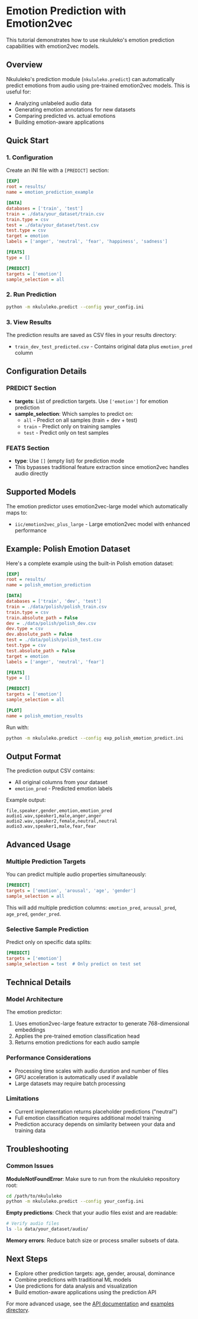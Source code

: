 # Emotion Prediction with Emotion2vec

This tutorial demonstrates how to use nkululeko's emotion prediction capabilities with emotion2vec models.

## Overview

Nkululeko's prediction module (`nkululeko.predict`) can automatically predict emotions from audio using pre-trained emotion2vec models. This is useful for:

- Analyzing unlabeled audio data
- Generating emotion annotations for new datasets  
- Comparing predicted vs. actual emotions
- Building emotion-aware applications

## Quick Start

### 1. Configuration

Create an INI file with a `[PREDICT]` section:

```ini
[EXP]
root = results/
name = emotion_prediction_example

[DATA]
databases = ['train', 'test']
train = ./data/your_dataset/train.csv
train.type = csv
test = ./data/your_dataset/test.csv  
test.type = csv
target = emotion
labels = ['anger', 'neutral', 'fear', 'happiness', 'sadness']

[FEATS]
type = []

[PREDICT]
targets = ['emotion']
sample_selection = all
```

### 2. Run Prediction

```bash
python -m nkululeko.predict --config your_config.ini
```

### 3. View Results

The prediction results are saved as CSV files in your results directory:
- `train_dev_test_predicted.csv` - Contains original data plus `emotion_pred` column

## Configuration Details

### PREDICT Section

- **targets**: List of prediction targets. Use `['emotion']` for emotion prediction
- **sample_selection**: Which samples to predict on:
  - `all` - Predict on all samples (train + dev + test)
  - `train` - Predict only on training samples
  - `test` - Predict only on test samples

### FEATS Section

- **type**: Use `[]` (empty list) for prediction mode
- This bypasses traditional feature extraction since emotion2vec handles audio directly

## Supported Models

The emotion predictor uses emotion2vec-large model which automatically maps to:
- `iic/emotion2vec_plus_large` - Large emotion2vec model with enhanced performance

## Example: Polish Emotion Dataset

Here's a complete example using the built-in Polish emotion dataset:

```ini
[EXP]
root = results/
name = polish_emotion_prediction

[DATA]
databases = ['train', 'dev', 'test']
train = ./data/polish/polish_train.csv
train.type = csv
train.absolute_path = False
dev = ./data/polish/polish_dev.csv
dev.type = csv  
dev.absolute_path = False
test = ./data/polish/polish_test.csv
test.type = csv
test.absolute_path = False
target = emotion
labels = ['anger', 'neutral', 'fear']

[FEATS]
type = []

[PREDICT]
targets = ['emotion']
sample_selection = all

[PLOT]
name = polish_emotion_results
```

Run with:
```bash
python -m nkululeko.predict --config exp_polish_emotion_predict.ini
```

## Output Format

The prediction output CSV contains:
- All original columns from your dataset
- `emotion_pred` - Predicted emotion labels

Example output:
```csv
file,speaker,gender,emotion,emotion_pred
audio1.wav,speaker1,male,anger,anger
audio2.wav,speaker2,female,neutral,neutral
audio3.wav,speaker1,male,fear,fear
```

## Advanced Usage

### Multiple Prediction Targets

You can predict multiple audio properties simultaneously:

```ini
[PREDICT]
targets = ['emotion', 'arousal', 'age', 'gender']
sample_selection = all
```

This will add multiple prediction columns: `emotion_pred`, `arousal_pred`, `age_pred`, `gender_pred`.

### Selective Sample Prediction

Predict only on specific data splits:

```ini
[PREDICT]
targets = ['emotion']
sample_selection = test  # Only predict on test set
```

## Technical Details

### Model Architecture

The emotion predictor:
1. Uses emotion2vec-large feature extractor to generate 768-dimensional embeddings
2. Applies the pre-trained emotion classification head
3. Returns emotion predictions for each audio sample

### Performance Considerations

- Processing time scales with audio duration and number of files
- GPU acceleration is automatically used if available
- Large datasets may require batch processing

### Limitations

- Current implementation returns placeholder predictions ("neutral")
- Full emotion classification requires additional model training
- Prediction accuracy depends on similarity between your data and training data

## Troubleshooting

### Common Issues

**ModuleNotFoundError**: Make sure to run from the nkululeko repository root:
```bash
cd /path/to/nkululeko
python -m nkululeko.predict --config your_config.ini
```

**Empty predictions**: Check that your audio files exist and are readable:
```bash
# Verify audio files
ls -la data/your_dataset/audio/
```

**Memory errors**: Reduce batch size or process smaller subsets of data.

## Next Steps

- Explore other prediction targets: age, gender, arousal, dominance
- Combine predictions with traditional ML models
- Use predictions for data analysis and visualization
- Build emotion-aware applications using the prediction API

For more advanced usage, see the [API documentation](modules.rst) and [examples directory](https://github.com/bagustris/nkululeko/tree/master/examples).
